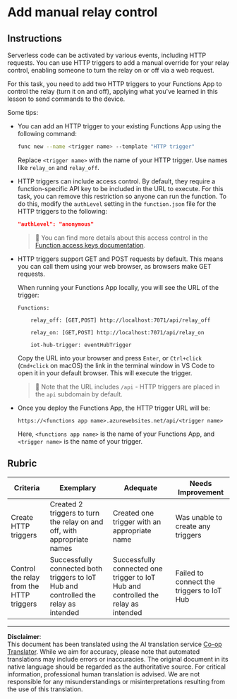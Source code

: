 <!--
CO_OP_TRANSLATOR_METADATA:
{
  "original_hash": "c24b6e4d90501c9199f2ceb6a648a337",
  "translation_date": "2025-08-28T20:27:10+00:00",
  "source_file": "2-farm/lessons/5-migrate-application-to-the-cloud/assignment.md",
  "language_code": "en"
}
-->
# Add manual relay control

## Instructions

Serverless code can be activated by various events, including HTTP requests. You can use HTTP triggers to add a manual override for your relay control, enabling someone to turn the relay on or off via a web request.

For this task, you need to add two HTTP triggers to your Functions App to control the relay (turn it on and off), applying what you've learned in this lesson to send commands to the device.

Some tips:

* You can add an HTTP trigger to your existing Functions App using the following command:

    ```sh
    func new --name <trigger name> --template "HTTP trigger"
    ```

    Replace `<trigger name>` with the name of your HTTP trigger. Use names like `relay_on` and `relay_off`.

* HTTP triggers can include access control. By default, they require a function-specific API key to be included in the URL to execute. For this task, you can remove this restriction so anyone can run the function. To do this, modify the `authLevel` setting in the `function.json` file for the HTTP triggers to the following:

    ```json
    "authLevel": "anonymous"
    ```

    > 💁 You can find more details about this access control in the [Function access keys documentation](https://docs.microsoft.com/azure/azure-functions/functions-bindings-http-webhook-trigger?WT.mc_id=academic-17441-jabenn#authorization-keys).

* HTTP triggers support GET and POST requests by default. This means you can call them using your web browser, as browsers make GET requests.

    When running your Functions App locally, you will see the URL of the trigger:

    ```output
    Functions:

        relay_off: [GET,POST] http://localhost:7071/api/relay_off

        relay_on: [GET,POST] http://localhost:7071/api/relay_on

        iot-hub-trigger: eventHubTrigger
    ```

    Copy the URL into your browser and press `Enter`, or `Ctrl+click` (`Cmd+click` on macOS) the link in the terminal window in VS Code to open it in your default browser. This will execute the trigger.

    > 💁 Note that the URL includes `/api` - HTTP triggers are placed in the `api` subdomain by default.

* Once you deploy the Functions App, the HTTP trigger URL will be:

    `https://<functions app name>.azurewebsites.net/api/<trigger name>`

    Here, `<functions app name>` is the name of your Functions App, and `<trigger name>` is the name of your trigger.

## Rubric

| Criteria | Exemplary | Adequate | Needs Improvement |
| -------- | --------- | -------- | ----------------- |
| Create HTTP triggers | Created 2 triggers to turn the relay on and off, with appropriate names | Created one trigger with an appropriate name | Was unable to create any triggers |
| Control the relay from the HTTP triggers | Successfully connected both triggers to IoT Hub and controlled the relay as intended | Successfully connected one trigger to IoT Hub and controlled the relay as intended | Failed to connect the triggers to IoT Hub |

---

**Disclaimer**:  
This document has been translated using the AI translation service [Co-op Translator](https://github.com/Azure/co-op-translator). While we aim for accuracy, please note that automated translations may include errors or inaccuracies. The original document in its native language should be regarded as the authoritative source. For critical information, professional human translation is advised. We are not responsible for any misunderstandings or misinterpretations resulting from the use of this translation.